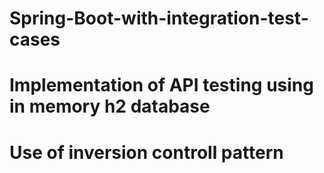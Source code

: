 # Spring-Boot-with-integration-test-cases
# Implementation of API testing using in memory h2 database
# Use of inversion controll pattern

